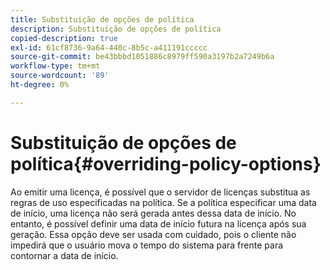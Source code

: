 ```yaml
---
title: Substituição de opções de política
description: Substituição de opções de política
copied-description: true
exl-id: 61cf8736-9a64-440c-8b5c-a411191ccccc
source-git-commit: be43bbbd1051886c8979ff590a3197b2a7249b6a
workflow-type: tm+mt
source-wordcount: '89'
ht-degree: 0%

---
```


# Substituição de opções de política{#overriding-policy-options}

Ao emitir uma licença, é possível que o servidor de licenças substitua as regras de uso especificadas na política. Se a política especificar uma data de início, uma licença não será gerada antes dessa data de início. No entanto, é possível definir uma data de início futura na licença após sua geração. Essa opção deve ser usada com cuidado, pois o cliente não impedirá que o usuário mova o tempo do sistema para frente para contornar a data de início.
